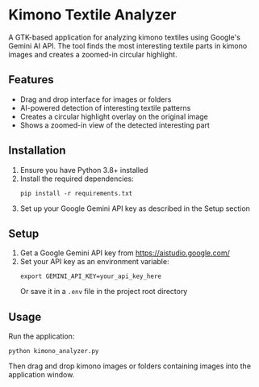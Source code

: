 # Kimono Textile Analyzer

A GTK-based application for analyzing kimono textiles using Google's Gemini AI API. The tool finds the most interesting textile parts in kimono images and creates a zoomed-in circular highlight.

## Features

- Drag and drop interface for images or folders
- AI-powered detection of interesting textile patterns
- Creates a circular highlight overlay on the original image
- Shows a zoomed-in view of the detected interesting part

## Installation

1. Ensure you have Python 3.8+ installed
2. Install the required dependencies:
   ```
   pip install -r requirements.txt
   ```
3. Set up your Google Gemini API key as described in the Setup section

## Setup

1. Get a Google Gemini API key from https://aistudio.google.com/
2. Set your API key as an environment variable:
   ```
   export GEMINI_API_KEY=your_api_key_here
   ```
   Or save it in a `.env` file in the project root directory

## Usage

Run the application:
```
python kimono_analyzer.py
```

Then drag and drop kimono images or folders containing images into the application window.